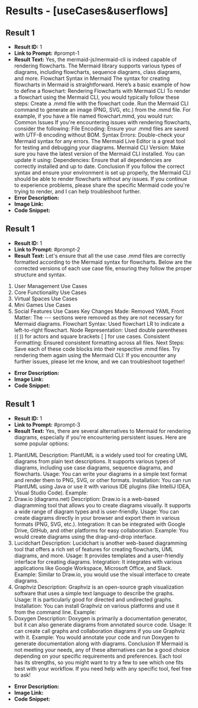 # Results - [useCases&userflows]

## Result 1
* **Result ID:** 1
* **Link to Prompt:** #prompt-1
* **Result Text:** Yes, the mermaid-js/mermaid-cli is indeed capable of rendering flowcharts. The Mermaid library supports various types of diagrams, including flowcharts, sequence diagrams, class diagrams, and more.
Flowchart Syntax in Mermaid
The syntax for creating flowcharts in Mermaid is straightforward. Here’s a basic example of how to define a flowchart:
Rendering Flowcharts with Mermaid CLI
To render a flowchart using the Mermaid CLI, you would typically follow these steps:
Create a .mmd file with the flowchart code.
Run the Mermaid CLI command to generate an image (PNG, SVG, etc.) from the .mmd file.
For example, if you have a file named flowchart.mmd, you would run:
Common Issues
If you're encountering issues with rendering flowcharts, consider the following:
File Encoding: Ensure your .mmd files are saved with UTF-8 encoding without BOM.
Syntax Errors: Double-check your Mermaid syntax for any errors. The Mermaid Live Editor is a great tool for testing and debugging your diagrams.
Mermaid CLI Version: Make sure you have the latest version of the Mermaid CLI installed. You can update it using:
Dependencies: Ensure that all dependencies are correctly installed and up to date.
Conclusion
If you follow the correct syntax and ensure your environment is set up properly, the Mermaid CLI should be able to render flowcharts without any issues. If you continue to experience problems, please share the specific Mermaid code you're trying to render, and I can help troubleshoot further.
* **Error Description:** 
* **Image Link:** 
* **Code Snippet:** 

## Result 1
* **Result ID:** 1
* **Link to Prompt:** #prompt-2
* **Result Text:** Let's ensure that all the use case .mmd files are correctly formatted according to the Mermaid syntax for flowcharts. Below are the corrected versions of each use case file, ensuring they follow the proper structure and syntax.
1. User Management Use Cases
2. Core Functionality Use Cases
3. Virtual Spaces Use Cases
4. Mini Games Use Cases
5. Social Features Use Cases
Key Changes Made:
Removed YAML Front Matter: The --- sections were removed as they are not necessary for Mermaid diagrams.
Flowchart Syntax: Used flowchart LR to indicate a left-to-right flowchart.
Node Representation: Used double parentheses (( )) for actors and square brackets [ ] for use cases.
Consistent Formatting: Ensured consistent formatting across all files.
Next Steps:
Save each of these code blocks into their respective .mmd files.
Try rendering them again using the Mermaid CLI:
If you encounter any further issues, please let me know, and we can troubleshoot together!
* **Error Description:** 
* **Image Link:** 
* **Code Snippet:** 

## Result 1
* **Result ID:** 1
* **Link to Prompt:** #prompt-3
* **Result Text:** Yes, there are several alternatives to Mermaid for rendering diagrams, especially if you're encountering persistent issues. Here are some popular options:
1. PlantUML
Description: PlantUML is a widely used tool for creating UML diagrams from plain text descriptions. It supports various types of diagrams, including use case diagrams, sequence diagrams, and flowcharts.
Usage: You can write your diagrams in a simple text format and render them to PNG, SVG, or other formats.
Installation: You can run PlantUML using Java or use it with various IDE plugins (like IntelliJ IDEA, Visual Studio Code).
Example:
2. Draw.io (diagrams.net)
Description: Draw.io is a web-based diagramming tool that allows you to create diagrams visually. It supports a wide range of diagram types and is user-friendly.
Usage: You can create diagrams directly in your browser and export them in various formats (PNG, SVG, etc.).
Integration: It can be integrated with Google Drive, GitHub, and other platforms for easy collaboration.
Example: You would create diagrams using the drag-and-drop interface.
3. Lucidchart
Description: Lucidchart is another web-based diagramming tool that offers a rich set of features for creating flowcharts, UML diagrams, and more.
Usage: It provides templates and a user-friendly interface for creating diagrams.
Integration: It integrates with various applications like Google Workspace, Microsoft Office, and Slack.
Example: Similar to Draw.io, you would use the visual interface to create diagrams.
4. Graphviz
Description: Graphviz is an open-source graph visualization software that uses a simple text language to describe the graphs.
Usage: It is particularly good for directed and undirected graphs.
Installation: You can install Graphviz on various platforms and use it from the command line.
Example:
5. Doxygen
Description: Doxygen is primarily a documentation generator, but it can also generate diagrams from annotated source code.
Usage: It can create call graphs and collaboration diagrams if you use Graphviz with it.
Example: You would annotate your code and run Doxygen to generate documentation along with diagrams.
Conclusion
If Mermaid is not meeting your needs, any of these alternatives can be a good choice depending on your specific requirements and preferences. Each tool has its strengths, so you might want to try a few to see which one fits best with your workflow. If you need help with any specific tool, feel free to ask!
* **Error Description:** 
* **Image Link:** 
* **Code Snippet:** 

